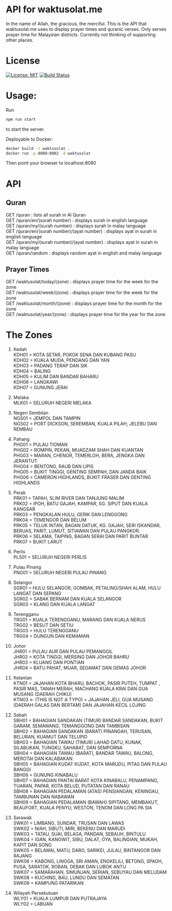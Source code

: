# API for waktusolat.me

In the name of Allah, the gracious, the merciful.
This is the API that waktusolat.me uses to display prayer times and quranic verses. Only serves prayer time for Malaysian districts. Currently not thinking of supporting other places.

# License

[![License: MIT](https://img.shields.io/badge/License-MIT-yellow.svg)](https://opensource.org/licenses/MIT) 
[![Build Status](https://pipeline.calypsocloud.one/job/waktusolat.me-api/badge/icon)](https://pipeline.calypsocloud.one/job/waktusolat.me-api/)

# Usage:

Run

```bash
npm run start
```

to start the server.

Deployable to Docker:

```bash
docker build -t waktusolat .
docker run -p 8080:8002 -d waktusolat
```

Then point your browser to localhost:8080

# API

## Quran

GET /quran : lists all surah in Al Quran\
GET /quran/en/(surah number) : displays surah in english language\
GET /quran/my/(surah number) : displays surah in malay language\
GET /quran/en/(surah number)/(ayat number) : displays ayat in surah in english language\
GET /quran/my/(surah number)/(ayat number) : displays ayat in surah in malay language\
GET /quran/random : displays random ayat in english and malay language

## Prayer Times

GET /waktusolat/today/(zone) : displays prayer time for the week for the zone\
GET /waktusolat/week/(zone) : displays prayer time for the week for the zone\
GET /waktusolat/month/(zone) : displays prayer time for the month for the zone\
GET /waktusolat/year/(zone) : displays prayer time for the year for the zone

# The Zones

1. Kedah\
   KDH01 = KOTA SETAR, POKOK SENA DAN KUBANG PASU\
   KDH02 = KUALA MUDA, PENDANG DAN YAN\
   KDH03 = PADANG TERAP DAN SIK\
   KDH04 = BALING\
   KDH05 = KULIM DAN BANDAR BAHARU\
   KDH06 = LANGKAWI\
   KDH07 = GUNUNG JERAI

2. Melaka\
   MLK01 = SELURUH NEGERI MELAKA

3. Negeri Sembilan\
   NGS01 = JEMPOL DAN TAMPIN\
   NGS02 = PORT DICKSON, SEREMBAN, KUALA PILAH, JELEBU DAN REMBAU

4. Pahang\
   PHG01 = PULAU TIOMAN\
   PHG02 = ROMPIN, PEKAN, MUADZAM SHAH DAN KUANTAN\
   PHG03 = MARAN, CHENOR, TEMERLOH, BERA, JENGKA DAN JERANTUT\
   PHG04 = BENTONG, RAUB DAN LIPIS\
   PHG05 = BUKIT TINGGI, GENTING SEMPAH, DAN JANDA BAIK\
   PHG06 = CAMERON HIGHLANDS, BUKIT FRASER DAN GENTING HIGHLANDS

5. Perak\
   PRK01 = TAPAH, SLIM RIVER DAN TANJUNG MALIM\
   PRK02 = IPOH, BATU GAJAH, KAMPAR, SG. SIPUT DAN KUALA KANGSAR\
   PRK03 = PENGKALAN HULU, GERIK DAN LENGGONG\
   PRK04 = TEMENGOR DAN BELUM\
   PRK05 = TELUK INTAN, BAGAN DATUK, KG. GAJAH, SERI ISKANDAR, BERUAS, PARIT, LUMUT, SITIAWAN DAN PULAU PANGKOR.\
   PRK06 = SELAMA, TAIPING, BAGAN SERAI DAN PARIT BUNTAR\
   PRK07 = BUKIT LARUT

6. Perlis\
   PLS01 = SELURUH NEGERI PERLIS

7. Pulau Pinang\
   PNG01 = SELURUH NEGERI PULAU PINANG

8. Selangor\
   SGR01 = HULU SELANGOR, GOMBAK, PETALING/SHAH ALAM, HULU LANGAT DAN SEPANG\
   SGR02 = SABAK BERNAM DAN KUALA SELANGOR\
   SGR03 = KLANG DAN KUALA LANGAT

9. Terengganu\
   TRG01 = KUALA TERENGGANU, MARANG DAN KUALA NERUS\
   TRG02 = BESUT DAN SETIU\
   TRG03 = HULU TERENGGANU\
   TRG04 = DUNGUN DAN KEMAMAN

10. Johor\
    JHR01 = PULAU AUR DAN PULAU PEMANGGIL\
    JHR02 = KOTA TINGGI, MERSING DAN JOHOR BAHRU\
    JHR03 = KLUANG DAN PONTIAN\
    JHR04 = BATU PAHAT, MUAR, SEGAMAT DAN GEMAS JOHOR

11. Kelantan\
    KTN01 = JAJAHAN KOTA BHARU, BACHOK, PASIR PUTEH, TUMPAT , PASIR MAS, TANAH MERAH, MACHANG KUALA KRAI DAN GUA MUSANG (DAERAH CHIKU)\
    KTN03 <- (THIS IS NOT A TYPO) = JAJAHAN JELI, GUA MUSANG (DAERAH GALAS DAN BERTAM) DAN JAJAHAN KECIL LOJING

12. Sabah\
    SBH01 = BAHAGIAN SANDAKAN (TIMUR) BANDAR SANDAKAN, BUKIT GARAM, SEMAWANG, TEMANGGONG DAN TAMBISAN\
    SBH02 = BAHAGIAN SANDAKAN (BARAT) PINANGAH, TERUSAN, BELURAN, KUAMUT DAN TELUPID\
    SBH03 = BAHAGIAN TAWAU (TIMUR) LAHAD DATU, KUNAK, SILABUKAN, TUNGKU, SAHABAT, DAN SEMPORNA\
    SBH04 = BAHAGIAN TAWAU (BARAT), BANDAR TAWAU, BALONG, MEROTAI DAN KALABAKAN\
    SBH05 = BAHAGIAN KUDAT KUDAT, KOTA MARUDU, PITAS DAN PULAU BANGGI\
    SBH06 = GUNUNG KINABALU\
    SBH07 = BAHAGIAN PANTAI BARAT KOTA KINABALU, PENAMPANG, TUARAN, PAPAR, KOTA BELUD, PUTATAN DAN RANAU\
    SBH08 = BAHAGIAN PEDALAMAN (ATAS) PENSIANGAN, KENINGAU, TAMBUNAN DAN NABAWAN\
    SBH09 = BAHAGIAN PEDALAMAN (BAWAH) SIPITANG, MEMBAKUT, BEAUFORT, KUALA PENYU, WESTON, TENOM DAN LONG PA SIA

13. Sarawak\
    SWK01 = LIMBANG, SUNDAR, TRUSAN DAN LAWAS\
    SWK02 = NIAH, SIBUTI, MIRI, BEKENU DAN MARUDI\
    SWK03 = TATAU, SUAI, BELAGA, PANDAN, SEBAUH, BINTULU\
    SWK04 = IGAN, KANOWIT, SIBU, DALAT, OYA, BALINGIAN, MUKAH, KAPIT DAN SONG\
    SWK05 = BELAWAI, MATU, DARO, SARIKEI, JULAU, BINTANGOR DAN RAJANG\
    SWK06 = KABONG, LINGGA, SRI AMAN, ENGKELILI, BETONG, SPAOH, PUSA, SARATOK, ROBAN, DEBAK DAN LUBOK ANTU\
    SWK07 = SAMARAHAN, SIMUNJAN, SERIAN, SEBUYAU DAN MELUDAM\
    SWK08 = KUCHING, BAU, LUNDU DAN SEMATAN\
    SWK09 = KAMPUNG PATARIKAN

14. Wilayah Persekutuan\
    WLY01 = KUALA LUMPUR DAN PUTRAJAYA\
    WLY02 = LABUAN
